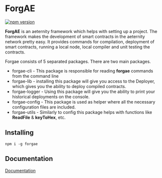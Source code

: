 # ForgAE

[![npm version](https://badge.fury.io/js/forgae.svg)](https://badge.fury.io/js/forgae)

**ForgAE** is an aeternity framework which helps with setting up a project. The framework makes the development of smart contracts in the aeternity network pretty easy. It provides commands for compilation, deployment of smart contracts, running a local node, local compiler and unit testing the contracts.

Forgae consists of 5 separated packages. There are two main packages.

* forgae-cli - This package is responsible for reading **forgae** commands from the command line 
* forgae-lib - installing this package will give you access to the Deployer, which gives you the ability to deploy compiled contracts.
* forgae-logger - Using this package will give you the ability to print your historical deployments on the console.
* forgae-config - This package is used as helper where all the necessary configuration files are included.
* forgae-utils - Similarly to config this package helps with functions like **ReadFile** & **keyToHex**, etc.

## Installing

```text
npm i -g forgae
```

## Documentation

[Documentation](developer-documentation/getting-started.md)

